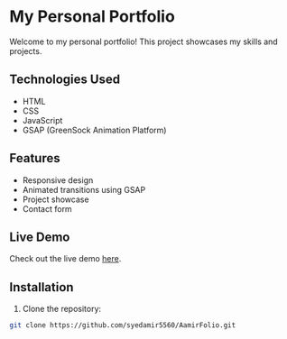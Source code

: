 # My Personal Portfolio

Welcome to my personal portfolio! This project showcases my skills and projects.

## Technologies Used

- HTML
- CSS
- JavaScript
- GSAP (GreenSock Animation Platform)

## Features

- Responsive design
- Animated transitions using GSAP
- Project showcase
- Contact form

## Live Demo

Check out the live demo [here](https://syedamir5560.github.io/Aamirportfolio/).

## Installation

1. Clone the repository:

```bash
git clone https://github.com/syedamir5560/AamirFolio.git
